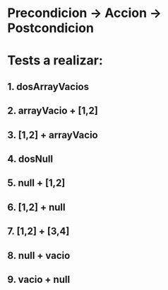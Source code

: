 
# Precondicion -> Accion -> Postcondicion

# Tests a realizar:
## 1. dosArrayVacios

## 2. arrayVacio + [1,2]

## 3. [1,2] + arrayVacio

## 4. dosNull

## 5. null + [1,2]

## 6. [1,2] + null

## 7. [1,2] + [3,4]

## 8. null + vacio

## 9. vacio + null


